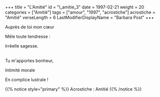 +++
title = "L'Amitié"
id = "l_amitie_3"
date = 1997-02-21
weight = 20
categories = ["Amitié"]
tags = ["amour", "1997", "acrostiche"]
acrostiche = "Amitié"
verseLength = 6
LastModifierDisplayName = "Barbara Post"
+++

Auprès de toi mon cœur

Mêle toute tendresse :

Irréelle sagesse.

 \
Tu m'apportes bonheur,

Intimité morale

En complice lustrale !

{{% notice style="primary" %}}
Acrostiche : Amitié
{{% /notice %}}
